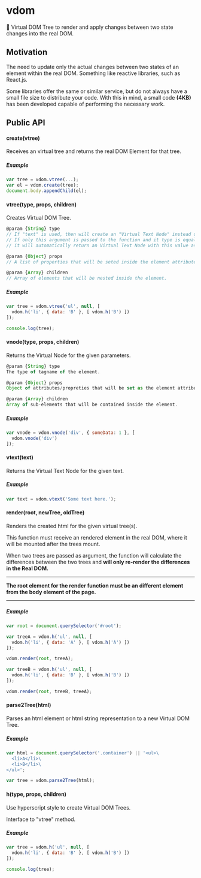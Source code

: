 # vdom

🌲 Virtual DOM Tree to render and apply changes between two state changes into the real DOM.

## Motivation

The need to update only the actual changes between two states of an element within the real DOM. Something like reactive libraries, such as React.js.

Some libraries offer the same or similar service, but do not always have a small file size to distribute your code. With this in mind, a small code <b>(4KB)</b> has been developed capable of performing the necessary work.

## Public API

#### create(vtree)
Receives an virtual tree and returns the real DOM Element for that tree.

##### Example
```javascript
var tree = vdom.vtree(...);
var el = vdom.create(tree);
document.body.appendChild(el);
```

#### vtree(type, props, children)
Creates Virtual DOM Tree.

```javascript
@param {String} type
// If "text" is used, then will create an "Virtual Text Node" instead of normal Node.
// If only this argument is passed to the function and it type is equals to string, then
// it will automatically return an Virtual Text Node with this value as text.

@param {Object} props
// A list of properties that will be seted inside the element attributes.

@param {Array} children
// Array of elements that will be nested inside the element.
```

##### Example
```javascript
var tree = vdom.vtree('ul', null, [
  vdom.h('li', { data: 'B' }, [ vdom.h('B') ])
]);

console.log(tree);
```


#### vnode(type, props, children)
Returns the Virtual Node for the given parameters.

```javascript
@param {String} type
The type of tagname of the element.

@param {Object} props
Object of attributes/propreties that will be set as the element attributes.

@param {Array} children
Array of sub-elements that will be contained inside the element.
```

##### Example

```javascript
var vnode = vdom.vnode('div', { someData: 1 }, [
  vdom.vnode('div')
]);
```

#### vtext(text)
Returns the Virtual Text Node for the given text.

##### Example
```javascript
var text = vdom.vtext('Some text here.');
```

#### render(root, newTree, oldTree)
Renders the created html for the given virtual tree(s).

This function must receive an rendered element in the real DOM, where it will be mounted after the trees mount.

When two trees are passed as argument, the function will calculate the differences between the two trees and <b>will only re-render the differences in the Real DOM.</b>

---

<b>The root element for the render function must be an different element from the body element of the page.</b>

---

##### Example

```javascript
var root = document.querySelector('#root');

var treeA = vdom.h('ul', null, [
  vdom.h('li', { data: 'A' }, [ vdom.h('A') ])
]);

vdom.render(root, treeA);

var treeB = vdom.h('ul', null, [
  vdom.h('li', { data: 'B' }, [ vdom.h('B') ])
]);

vdom.render(root, treeB, treeA);
```

#### parse2Tree(html)
Parses an html element or html string representation to a new Virtual DOM Tree.

##### Example

```javascript
var html = document.querySelector('.container') || '<ul>\
  <li>A</li>\
  <li>B</li>\
</ul>';

var tree = vdom.parse2Tree(html);
```

#### h(type, props, children)
Use hyperscript style to create Virtual DOM Trees.

Interface to "vtree" method.

##### Example
```javascript
var tree = vdom.h('ul', null, [
  vdom.h('li', { data: 'B' }, [ vdom.h('B') ])
]);

console.log(tree);
```